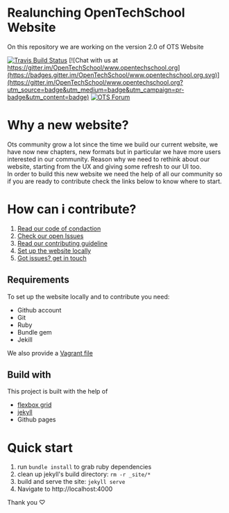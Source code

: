 # Realunching OpenTechSchool Website
On this repository we are working on the version 2.0 of OTS Website

[![Travis Build Status](https://travis-ci.org/OpenTechSchool/www.opentechschool.org.svg "Travis Build Status")](https://travis-ci.org/OpenTechSchool/www.opentechschool.org)
[![Chat with us at https://gitter.im/OpenTechSchool/www.opentechschool.org](https://badges.gitter.im/OpenTechSchool/www.opentechschool.org.svg)](https://gitter.im/OpenTechSchool/www.opentechschool.org?utm_source=badge&utm_medium=badge&utm_campaign=pr-badge&utm_content=badge)
[![OTS Forum](https://img.shields.io/badge/ask-OTS%20forum-orange.svg)](http://discourse.opentechschool.org)


# Why a new website?
Ots community grow a lot since the time we build our current website, we have now new chapters, new formats but in particular we have more users interested in our community. Reason why we need to rethink about our website, starting from the UX and giving some refresh to our UI too. <br/>
In order to build this new website we need the help of all our community so if you are ready to contribute check the links below to know where to start. <br/>

# How can i contribute?
1. [Read our code of condaction](http://www.opentechschool.org/code-of-conduct/)
2. [Check our open Issues](https://github.com/OpenTechSchool/website-relaunch/issues)
3. [Read our contributing guideline](https://github.com/OpenTechSchool/website-relaunch/wiki/Contributing-guideline)
4. [Set up the website locally](https://github.com/OpenTechSchool/website-relaunch/wiki/Installation)
5. [Got issues? get in touch](http://discourse.opentechschool.org)


## Requirements
To set up the website locally and to contribute you need:
* Github account
* Git
* Ruby
* Bundle gem
* Jekill

We also provide a [Vagrant file]()

## Build with

This project is built with the help of

 * [flexbox grid](http://flexboxgrid.com/)
 * [jekyll](https://jekyllrb.com/)
 * Github pages


# Quick start

1. run `bundle install` to grab ruby dependencies
2. clean up jekyll's build directory: `rm -r _site/*`
3. build and serve the site: `jekyll serve`
4. Navigate to http://localhost:4000


Thank you ♡
